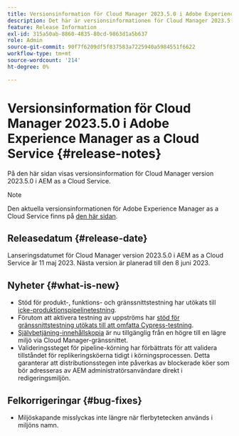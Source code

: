 ```yaml
---
title: Versionsinformation för Cloud Manager 2023.5.0 i Adobe Experience Manager as a Cloud Service
description: Det här är versionsinformationen för Cloud Manager 2023.5.0 i AEM as a Cloud Service.
feature: Release Information
exl-id: 315a50ab-8860-4835-80cd-9863d1a5b637
role: Admin
source-git-commit: 90f7f6209df5f837583a7225940a5984551f6622
workflow-type: tm+mt
source-wordcount: '214'
ht-degree: 0%

---
```


# Versionsinformation för Cloud Manager 2023.5.0 i Adobe Experience Manager as a Cloud Service {#release-notes}

På den här sidan visas versionsinformation för Cloud Manager version 2023.5.0 i AEM as a Cloud Service.

>[!NOTE]
>
>Den aktuella versionsinformationen för Adobe Experience Manager as a Cloud Service finns på [den här sidan](/help/release-notes/release-notes-cloud/release-notes-current.md).

## Releasedatum {#release-date}

Lanseringsdatumet för Cloud Manager version 2023.5.0 i AEM as a Cloud Service är 11 maj 2023. Nästa version är planerad till den 8 juni 2023.

## Nyheter {#what-is-new}

* Stöd för produkt-, funktions- och gränssnittstestning har utökats till [icke-produktionspipelinetestning](/help/implementing/cloud-manager/configuring-pipelines/configuring-non-production-pipelines.md).
* Förutom att aktivera testning av uppströms har [stöd för gränssnittstestning utökats till att omfatta Cypress-testning](/help/implementing/cloud-manager/ui-testing.md).
* [Självbetjäning-innehållskopia](/help/implementing/developing/tools/content-copy.md) är nu tillgänglig från en högre till en lägre miljö via Cloud Manager-gränssnittet.
* Valideringssteget för pipeline-körning har förbättrats för att validera tillståndet för replikeringsköerna tidigt i körningsprocessen. Detta garanterar att distributionsstegen inte påverkas av blockerade köer som bör adresseras av AEM administratörsanvändare direkt i redigeringsmiljön.

## Felkorrigeringar {#bug-fixes}

* Miljöskapande misslyckas inte längre när flerbytetecken används i miljöns namn.
